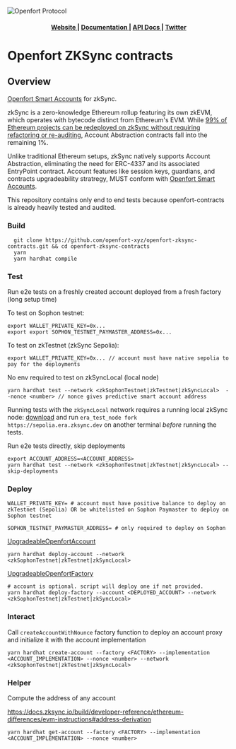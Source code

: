 ![Openfort Protocol][banner-image]

<div align="center">
  <h4>
    <a href="https://www.openfort.xyz/">
      Website
    </a>
    <span> | </span>
    <a href="https://www.openfort.xyz/docs">
      Documentation
    </a>
    <span> | </span>
    <a href="https://www.openfort.xyz/docs/api">
      API Docs
    </a>
    <span> | </span>
    <a href="https://twitter.com/openfortxyz">
      Twitter
    </a>
  </h4>
</div>

[banner-image]: .github/img/OpenfortRed.png


# Openfort ZKSync contracts

## Overview


[Openfort Smart Accounts](https://github.com/openfort-xyz/openfort-contracts) for zkSync.


zkSync is a zero-knowledge Ethereum rollup featuring its own zkEVM, which operates with bytecode distinct from Ethereum's EVM. While [99% of Ethereum projects can be redeployed on zkSync without requiring refactoring or re-auditing](https://github.com/matter-labs/era-zk_evm), Account Abstraction contracts fall into the remaining 1%.

Unlike traditional Ethereum setups, zkSync natively supports Account Abstraction, eliminating the need for ERC-4337 and its associated EntryPoint contract.
Account features like session keys, guardians, and contracts upgradeability stratregy, MUST conform with [Openfort Smart Accounts](https://github.com/openfort-xyz/openfort-contracts).

This repository contains only end to end tests because openfort-contracts is already heavily tested and audited.


### Build
```
  git clone https://github.com/openfort-xyz/openfort-zksync-contracts.git && cd openfort-zksync-contracts
  yarn
  yarn hardhat compile
```


### Test


Run e2e tests on a freshly created account deployed from a fresh factory (long setup time)

To test on Sophon testnet:
```
export WALLET_PRIVATE_KEY=0x...
export export SOPHON_TESTNET_PAYMASTER_ADDRESS=0x...
```

To test on zkTestnet (zkSync Sepolia):
```
export WALLET_PRIVATE_KEY=0x... // account must have native sepolia to pay for the deployments
```

No env required to test on zkSyncLocal (local node)


```
yarn hardhat test --network <zkSophonTestnet|zkTestnet|zkSyncLocal>  --nonce <number> // nonce gives predictive smart account address
```

Running tests with the `zkSyncLocal` network requires a running local zkSync node: [download](https://github.com/matter-labs/era-test-node) and run `era_test_node fork https://sepolia.era.zksync.dev` on another terminal *before* running the tests.

Run e2e tests directly, skip deployments

```
export ACCOUNT_ADDRESS=<ACCOUNT_ADDRESS>
yarn hardhat test --network <zkSophonTestnet|zkTestnet|zkSyncLocal> --skip-deployments
```

### Deploy

```
WALLET_PRIVATE_KEY= # account must have positive balance to deploy on zkTestnet (Sepolia) OR be whitelisted on Sophon Paymaster to deploy on Sophon testnet

SOPHON_TESTNET_PAYMASTER_ADDRESS= # only required to deploy on Sophon
```

[UpgradeableOpenfortAccount](./contracts/core/upgradeable/UpgradeableOpenfortAccount.sol)
```
yarn hardhat deploy-account --network <zkSophonTestnet|zkTestnet|zkSyncLocal>
```


[UpgradeableOpenfortFactory](./contracts/core/upgradeable/UpgradeableOpenfortFactory.sol)
```
# account is optional. script will deploy one if not provided. 
yarn hardhat deploy-factory --account <DEPLOYED_ACCOUNT> --network <zkSophonTestnet|zkTestnet|zkSyncLocal>
```


### Interact

Call `createAccountWithNounce` factory function to deploy an account proxy and initialize it with the account implementation

```
yarn hardhat create-account --factory <FACTORY> --implementation <ACCOUNT_IMPLEMENTATION> --nonce <number> --network <zkSophonTestnet|zkTestnet|zkSyncLocal>
```


### Helper

Compute the address of any account

https://docs.zksync.io/build/developer-reference/ethereum-differences/evm-instructions#address-derivation
```
yarn hardhat get-account --factory <FACTORY> --implementation <ACCOUNT_IMPLEMENTATION> --nonce <number>
```
